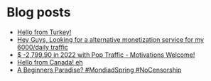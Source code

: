 # Blog posts
<!-- BLOG-POST-LIST:START -->
- [Hello from Turkey!](https://afflift.com/f/threads/hello-from-turkey.10501/)
- [Hey Guys, Looking for a alternative monetization service  for my  6000/daily traffic](https://afflift.com/f/threads/hey-guys-looking-for-a-alternative-monetization-service-for-my-6000-daily-traffic.10113/)
- [$ -2,799.90 in 2022 with Pop Traffic - Motivations Welcome!](https://afflift.com/f/threads/2-799-90-in-2022-with-pop-traffic-motivations-welcome.9471/)
- [Hello from Canada! eh](https://afflift.com/f/threads/hello-from-canada-eh.10519/)
- [A Beginners Paradise? #MondiadSpring #NoCensorship](https://afflift.com/f/threads/a-beginners-paradise-mondiadspring-nocensorship.10518/)
<!-- BLOG-POST-LIST:END -->
